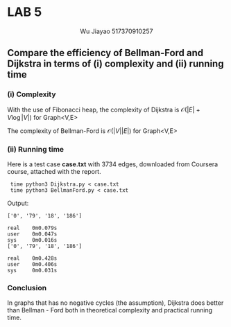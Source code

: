 # LAB 5

<center>Wu Jiayao 517370910257
</center>

## Compare the efficiency of Bellman-Ford and Dijkstra in terms of (i) complexity and (ii) running time

### (i) Complexity

With the use of  Fibonacci heap, the complexity of Dijkstra is $\mathcal{O}(|E|+V\log|V|)$ for Graph<V,E>

The complexity of Bellman-Ford is $\mathcal{O}(|V||E|)$  for Graph<V,E>

### (ii) Running time

Here is a test case **case.txt** with 3734 edges, downloaded from Coursera course, attached with the report.

~~~shell
 time python3 Dijkstra.py < case.txt
 time python3 BellmanFord.py < case.txt
~~~

Output:

~~~shell
['0', '79', '18', '186']

real    0m0.079s
user    0m0.047s
sys     0m0.016s
['0', '79', '18', '186']

real    0m0.428s
user    0m0.406s
sys     0m0.031s
~~~

### Conclusion

In graphs that has no negative cycles (the assumption), Dijkstra does better than Bellman - Ford both in theoretical complexity and practical running time.